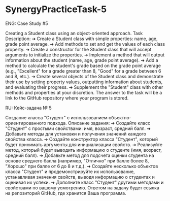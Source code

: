 # SynergyPracticeTask-5
ENG:
Case Study #5

Creating a Student class using an object-oriented approach. Task Description:
➔ Create a Student class with simple properties: name, age, grade point average.
➔ Add methods to set and get the values ​​of each class property.
➔ Create a constructor for the Student class that will accept arguments to initialize the properties.
➔ Implement a method that will output information about the student (name, age, grade point average).
➔ Add a method to calculate the student's grade based on the grade point average (e.g., "Excellent" for a grade greater than 8, "Good" for a grade between 6 and 8, etc.).
➔ Create several objects of the Student class and demonstrate their use by setting property values, outputting information about students, and evaluating their progress.
➔ Supplement the "Student" class with other methods and properties at your discretion.
The answer to the task will be a link to the GitHub repository where your program is stored.

RU:
Кейс-задача № 5

Создание класса "Студент" с использованием объектно-ориентированного подхода. Описание задания:
➔	Создайте класс "Студент" с простыми свойствами: имя, возраст, средний балл.
➔	Добавьте методы для установки и получения значений каждого свойства класса.
➔	Создайте конструктор класса "Студент", который будет принимать аргументы для инициализации свойств.
➔	Реализуйте метод, который будет выводить информацию о студенте (имя, возраст, средний балл).
➔	Добавьте метод для подсчета оценки студента на основе среднего балла (например, "Отлично" при балле более 8, "Хорошо" при балле от 6 до 8 и т.д.).
➔	Создайте несколько объектов класса "Студент" и продемонстрируйте их использование, устанавливая значения свойств, выводя информацию о студентах и оценивая их успехи.
➔	Дополните класс "Студент" другими методами и свойствами по вашему усмотрению.
Ответом на задачу будет ссылка на репозиторий GitHub, где хранится Ваша программа.

